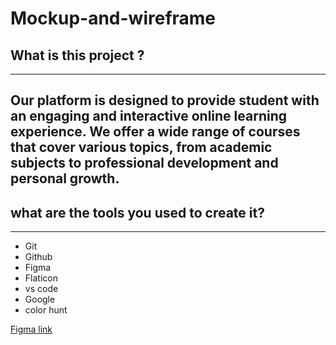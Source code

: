 # Mockup-and-wireframe
## What is this project ?
---
Our platform is designed to provide student with an engaging and interactive online learning experience. We offer a wide range of courses that cover various topics, from academic subjects to professional development and personal growth.
---
## what are the tools you used to create it?
---
* Git
* Github
* Figma 
* Flaticon
* vs code 
* Google 
* color hunt 

[Figma link](https://www.figma.com/file/wD35Myv7ub4Fre17m8B5d9/Untitled?t=qUVEcIA7eE8R9C53-6)

